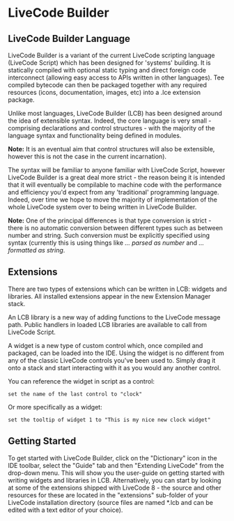 # LiveCode Builder

## LiveCode Builder Language

LiveCode Builder is a variant of the current LiveCode scripting language (LiveCode Script) which has been designed for 'systems' building. It is statically compiled with optional static typing and direct foreign code interconnect (allowing easy access to APIs written in other languages). Tee compiled bytecode can then be packaged together with any required resources (icons, documentation, images, etc) into a .lce extension package.

Unlike most languages, LiveCode Builder (LCB) has been designed around the idea of extensible syntax. Indeed, the core language is very small - comprising declarations and control structures - with the majority of the language syntax and functionality being defined in modules.

**Note:** It is an eventual aim that control structures will also be extensible, however this is not the case in the current incarnation).

The syntax will be familiar to anyone familiar with LiveCode Script, however LiveCode Builder is a great deal more strict - the reason being it is intended that it will eventually be compilable to machine code with the performance and efficiency you'd expect from any 'traditional' programming language. Indeed, over time we hope to move the majority of implementation of the whole LiveCode system over to being written in LiveCode Builder.

**Note:** One of the principal differences is that type conversion is strict - there is no automatic conversion between different types such as between number and string. Such conversion must be explicitly specified using syntax (currently this is using things like *... parsed as number* and *... formatted as string*.

## Extensions
There are two types of extensions which can be written in LCB: widgets and libraries. All installed extensions appear in the new Extension Manager stack. 

An LCB library is a new way of adding functions to the LiveCode message path. Public handlers in loaded LCB libraries are available to call from LiveCode Script. 

A widget is a new type of custom control which, once compiled and packaged, can be loaded into the IDE. Using the widget is no different from any of the classic LiveCode controls you've been used to. Simply drag it onto a stack and start interacting with it as you would any another control.

You can reference the widget in script as a control:

```
set the name of the last control to "clock"
```

Or more specifically as a widget:

```
set the tooltip of widget 1 to "This is my nice new clock widget"
```

## Getting Started
To get started with LiveCode Builder, click on the "Dictionary" icon in the IDE toolbar, select the "Guide" tab and then "Extending LiveCode" from the drop-down menu. This will show you the user-guide on getting started with writing widgets and libraries in LCB. Alternatively, you can start by looking at some of the extensions shipped with LiveCode 8 - the source and other resources for these are located in the "extensions" sub-folder of your LiveCode installation directory (source files are named *.lcb and can be edited with a text editor of your choice).
